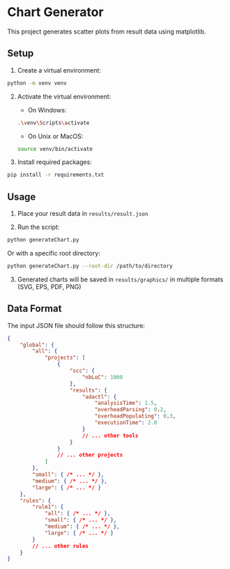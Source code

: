 # Chart Generator

This project generates scatter plots from result data using matplotlib.

## Setup

1. Create a virtual environment:

```bash
python -m venv venv
```

2. Activate the virtual environment:
   - On Windows:
   ```bash
   .\venv\Scripts\activate
   ```
   - On Unix or MacOS:
   ```bash
   source venv/bin/activate
   ```

3. Install required packages:
```bash
pip install -r requirements.txt
```

## Usage

1. Place your result data in `results/result.json`

2. Run the script:
```bash
python generateChart.py
```

Or with a specific root directory:
```bash
python generateChart.py --root-dir /path/to/directory
```

3. Generated charts will be saved in `results/graphics/` in multiple formats (SVG, EPS, PDF, PNG)

## Data Format

The input JSON file should follow this structure:

```json
{
    "global": {
        "all": {
            "projects": [
                {
                    "scc": {
                        "nbLoC": 1000
                    },
                    "results": {
                        "adactl": {
                            "analysisTime": 1.5,
                            "overheadParsing": 0.2,
                            "overheadPopulating": 0.3,
                            "executionTime": 2.0
                        }
                        // ... other tools
                    }
                }
                // ... other projects
            ]
        },
        "small": { /* ... */ },
        "medium": { /* ... */ },
        "large": { /* ... */ }
    },
    "rules": {
        "rule1": {
            "all": { /* ... */ },
            "small": { /* ... */ },
            "medium": { /* ... */ },
            "large": { /* ... */ }
        }
        // ... other rules
    }
}
```
